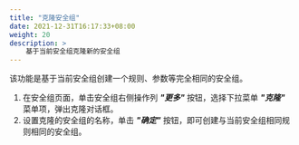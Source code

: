 ```yaml
---
title: "克隆安全组"
date: 2021-12-31T16:17:33+08:00
weight: 20
description: >
    基于当前安全组克隆新的安全组
---
```


该功能是基于当前安全组创建一个规则、参数等完全相同的安全组。

1. 在安全组页面，单击安全组右侧操作列 **_"更多"_** 按钮，选择下拉菜单 **_"克隆"_** 菜单项，弹出克隆对话框。
2. 设置克隆的安全组的名称，单击 **_"确定"_** 按钮，即可创建与当前安全组相同规则相同的安全组。
